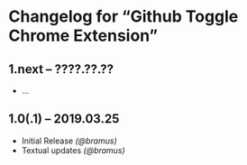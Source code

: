 # Changelog for “Github Toggle Chrome Extension”

## 1.next – ????.??.??

- …

## 1.0(.1) – 2019.03.25

- Initial Release _(@bramus)_
- Textual updates _(@bramus)_

